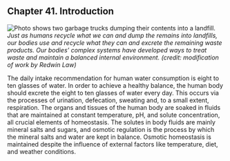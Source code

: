 ##  Chapter 41. Introduction 

![Photo shows two garbage trucks dumping their contents into a landfill.][1] _Just as humans recycle what we can and dump the remains into landfills, our bodies use and recycle what they can and excrete the remaining waste products. Our bodies’ complex systems have developed ways to treat waste and maintain a balanced internal environment. (credit: modification of work by Redwin Law)_

The daily intake recommendation for human water consumption is eight to ten glasses of water. In order to achieve a healthy balance, the human body should excrete the eight to ten glasses of water every day. This occurs via the processes of urination, defecation, sweating and, to a small extent, respiration. The organs and tissues of the human body are soaked in fluids that are maintained at constant temperature, pH, and solute concentration, all crucial elements of homeostasis. The solutes in body fluids are mainly mineral salts and sugars, and osmotic regulation is the process by which the mineral salts and water are kept in balance. Osmotic homeostasis is maintained despite the influence of external factors like temperature, diet, and weather conditions.

   [1]: https://cnx.org/resources/eb595eebf9eafe26ff711ade45cfec7d53633bbf/Figure_41_00_01.jpg

